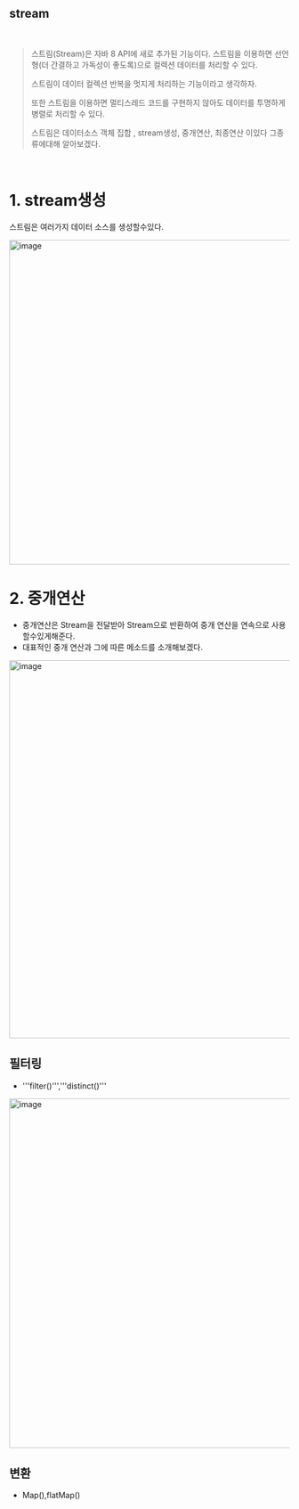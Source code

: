 ## stream

<br/>

> 스트림(Stream)은 자바 8 API에 새로 추가된 기능이다. 스트림을 이용하면 선언형(더 간결하고 가독성이 좋도록)으로 컬렉션 데이터를 처리할 수 있다.
> 
>스트림이 데이터 컬렉션 반복을 멋지게 처리하는 기능이라고 생각하자.
> 
>또한 스트림을 이용하면 멀티스레드 코드를 구현하지 않아도 데이터를 투명하게 병렬로 처리할 수 있다.
>
> 스트림은 데이터소스 객체 집합 , stream생성, 중개연산, 최종연산 이있다 그종류에대해 알아보겠다.
> 


<br/>

# 1. stream생성

스트림은 여러가지 데이터 소스를 생성할수있다.


<img width="583" alt="image" src="https://github.com/inhoru/TIL/assets/126074577/73125fa1-6f90-4539-be33-35a83f87288f">



<br/>

# 2. 중개연산

- 중개연산은 Stream을 전달받아 Stream으로 반환하여 중개 연산을 연속으로 사용할수있게해준다.
- 대표적인 중개 연산과 그에 따른 메소드를 소개해보겠다.


<img width="679" alt="image" src="https://github.com/inhoru/TIL/assets/126074577/c7ae52f3-3eb9-48cc-b8af-3ce7eb955976">



## 필터링
- '''filter()''','''distinct()'''
<img width="628" alt="image" src="https://github.com/inhoru/TIL/assets/126074577/de157bf1-5aea-4e53-b5a7-f0d1fe83be7a">


<br/>

## 변환

- Map(),flatMap()



